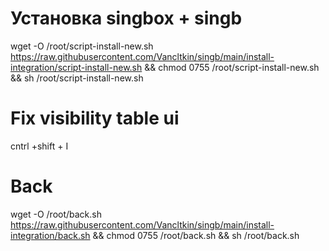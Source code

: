 # Установка singbox + singb
wget -O /root/script-install-new.sh https://raw.githubusercontent.com/Vancltkin/singb/main/install-integration/script-install-new.sh && chmod 0755 /root/script-install-new.sh && sh /root/script-install-new.sh

# Fix visibility table ui
cntrl +shift + I

# Back
wget -O /root/back.sh https://raw.githubusercontent.com/Vancltkin/singb/main/install-integration/back.sh && chmod 0755 /root/back.sh && sh /root/back.sh
